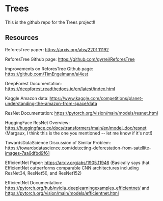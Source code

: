 # Trees

This is the github repo for the Trees project!!

## Resources

ReforesTree paper: https://arxiv.org/abs/2201.11192

ReforesTree Github page: https://github.com/gyrrei/ReforesTree

Improvements on ReforesTree Github page: https://github.com/TimEngelmann/ai4est

DeepForest Documentation: https://deepforest.readthedocs.io/en/latest/index.html

Kaggle Amazon data: https://www.kaggle.com/competitions/planet-understanding-the-amazon-from-space/data

ResNet Documentation: https://pytorch.org/vision/main/models/resnet.html

HuggingFace ResNet Overview: https://huggingface.co/docs/transformers/main/en/model_doc/resnet (Margaux, I think this is the one you mentioned -- let me know if it's not!)

TowardsDataScience Discussion of Similar Problem: https://towardsdatascience.com/detecting-deforestation-from-satellite-images-7aa6dfbd9f61

EfficientNet Paper: https://arxiv.org/abs/1905.11946 (Basically says that EfficientNet outperforms comparable CNN architectures including ResNet34, ResNet50, and ResNet152)

EfficientNet Documentation: https://pytorch.org/hub/nvidia_deeplearningexamples_efficientnet/ and https://pytorch.org/vision/main/models/efficientnet.html
